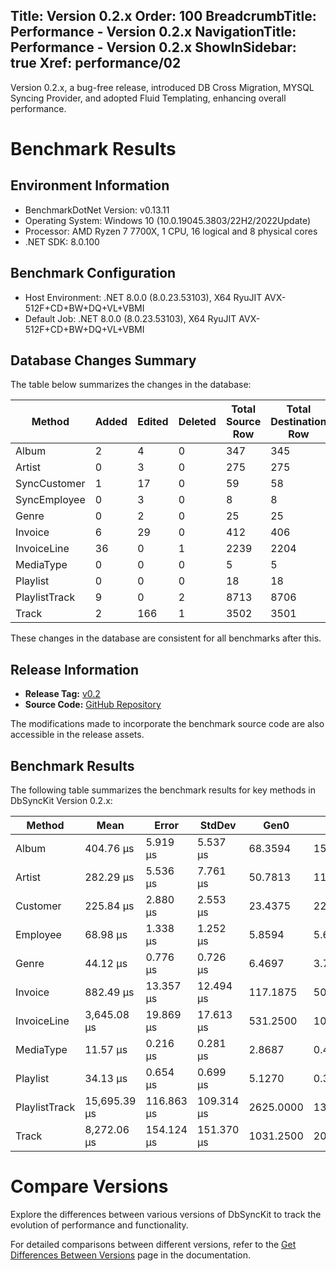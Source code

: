 ﻿Title: Version 0.2.x
Order: 100
BreadcrumbTitle: Performance - Version 0.2.x
NavigationTitle: Performance - Version 0.2.x
ShowInSidebar: true
Xref: performance/02
---

Version 0.2.x, a bug-free release, introduced DB Cross Migration, MYSQL Syncing Provider, and adopted Fluid Templating, enhancing overall performance.

# Benchmark Results

## Environment Information

- BenchmarkDotNet Version: v0.13.11
- Operating System: Windows 10 (10.0.19045.3803/22H2/2022Update)
- Processor: AMD Ryzen 7 7700X, 1 CPU, 16 logical and 8 physical cores
- .NET SDK: 8.0.100

## Benchmark Configuration

- Host Environment: .NET 8.0.0 (8.0.23.53103), X64 RyuJIT AVX-512F+CD+BW+DQ+VL+VBMI
- Default Job: .NET 8.0.0 (8.0.23.53103), X64 RyuJIT AVX-512F+CD+BW+DQ+VL+VBMI

## Database Changes Summary

The table below summarizes the changes in the database:

<div class="table-container">
    <table class="table table-bordered table-striped">
       <thead class="thead-dark">
            <tr>
                <th>Method</th>
                <th>Added</th>
                <th>Edited</th>
                <th>Deleted</th>
                <th>Total Source Row</th>
                <th>Total Destination Row</th>
            </tr>
        </thead>
        <tbody>
            <tr>
                <td>Album</td>
                <td>2</td>
                <td>4</td>
                <td>0</td>
                <td>347</td>
                <td>345</td>
            </tr>
            <tr>
                <td>Artist</td>
                <td>0</td>
                <td>3</td>
                <td>0</td>
                <td>275</td>
                <td>275</td>
            </tr>
            <tr>
                <td>SyncCustomer</td>
                <td>1</td>
                <td>17</td>
                <td>0</td>
                <td>59</td>
                <td>58</td>
            </tr>
            <tr>
                <td>SyncEmployee</td>
                <td>0</td>
                <td>3</td>
                <td>0</td>
                <td>8</td>
                <td>8</td>
            </tr>
            <tr>
                <td>Genre</td>
                <td>0</td>
                <td>2</td>
                <td>0</td>
                <td>25</td>
                <td>25</td>
            </tr>
            <tr>
                <td>Invoice</td>
                <td>6</td>
                <td>29</td>
                <td>0</td>
                <td>412</td>
                <td>406</td>
            </tr>
            <tr>
                <td>InvoiceLine</td>
                <td>36</td>
                <td>0</td>
                <td>1</td>
                <td>2239</td>
                <td>2204</td>
            </tr>
            <tr>
                <td>MediaType</td>
                <td>0</td>
                <td>0</td>
                <td>0</td>
                <td>5</td>
                <td>5</td>
            </tr>
            <tr>
                <td>Playlist</td>
                <td>0</td>
                <td>0</td>
                <td>0</td>
                <td>18</td>
                <td>18</td>
            </tr>
            <tr>
                <td>PlaylistTrack</td>
                <td>9</td>
                <td>0</td>
                <td>2</td>
                <td>8713</td>
                <td>8706</td>
            </tr>
            <tr>
                <td>Track</td>
                <td>2</td>
                <td>166</td>
                <td>1</td>
                <td>3502</td>
                <td>3501</td>
            </tr>
        </tbody>
    </table>
</div>

These changes in the database are consistent for all benchmarks after this.

## Release Information

- **Release Tag:** [v0.2](https://github.com/DbSyncKit/DbSyncKit/releases/tag/0.2)
- **Source Code:** [GitHub Repository](https://github.com/DbSyncKit)

The modifications made to incorporate the benchmark source code are also accessible in the release assets.

## Benchmark Results

The following table summarizes the benchmark results for key methods in DbSyncKit Version 0.2.x:

<div class="table-responsive">
    <table class="table table-bordered table-striped">
       <thead class="thead-dark">
          <tr>
             <th>Method</th>
             <th>Mean</th>
             <th>Error</th>
             <th>StdDev</th>
             <th>Gen0</th>
             <th>Gen1</th>
             <th>Gen2</th>
             <th>Allocated</th>
          </tr>
       </thead>
       <tbody>
          <tr>
             <td>Album</td>
             <td>404.76 &mu;s</td>
             <td>5.919 &mu;s</td>
             <td>5.537 &mu;s</td>
             <td>68.3594</td>
             <td>15.6250</td>
             <td>-</td>
             <td>1114.09 KB</td>
          </tr>
          <tr>
             <td>Artist</td>
             <td>282.29 &mu;s</td>
             <td>5.536 &mu;s</td>
             <td>7.761 &mu;s</td>
             <td>50.7813</td>
             <td>11.7188</td>
             <td>-</td>
             <td>829.6 KB</td>
          </tr>
          <tr>
             <td>Customer</td>
             <td>225.84 &mu;s</td>
             <td>2.880 &mu;s</td>
             <td>2.553 &mu;s</td>
             <td>23.4375</td>
             <td>22.9492</td>
             <td>-</td>
             <td>377.92 KB</td>
          </tr>
          <tr>
             <td>Employee</td>
             <td>68.98 &mu;s</td>
             <td>1.338 &mu;s</td>
             <td>1.252 &mu;s</td>
             <td>5.8594</td>
             <td>5.6152</td>
             <td>-</td>
             <td>95.46 KB</td>
          </tr>
          <tr>
             <td>Genre</td>
             <td>44.12 &mu;s</td>
             <td>0.776 &mu;s</td>
             <td>0.726 &mu;s</td>
             <td>6.4697</td>
             <td>3.7842</td>
             <td>-</td>
             <td>105.07 KB</td>
          </tr>
          <tr>
             <td>Invoice</td>
             <td>882.49 &mu;s</td>
             <td>13.357 &mu;s</td>
             <td>12.494 &mu;s</td>
             <td>117.1875</td>
             <td>50.7813</td>
             <td>-</td>
             <td>1949.78 KB</td>
          </tr>
          <tr>
             <td>InvoiceLine</td>
             <td>3,645.08 &mu;s</td>
             <td>19.869 &mu;s</td>
             <td>17.613 &mu;s</td>
             <td>531.2500</td>
             <td>101.5625</td>
             <td>54.6875</td>
             <td>8628.42 KB</td>
          </tr>
          <tr>
             <td>MediaType</td>
             <td>11.57 &mu;s</td>
             <td>0.216 &mu;s</td>
             <td>0.281 &mu;s</td>
             <td>2.8687</td>
             <td>0.4272</td>
             <td>-</td>
             <td>46.2 KB</td>
          </tr>
          <tr>
             <td>Playlist</td>
             <td>34.13 &mu;s</td>
             <td>0.654 &mu;s</td>
             <td>0.699 &mu;s</td>
             <td>5.1270</td>
             <td>0.3662</td>
             <td>-</td>
             <td>83.28 KB</td>
          </tr>
          <tr>
             <td>PlaylistTrack</td>
             <td>15,695.39 &mu;s</td>
             <td>116.863 &mu;s</td>
             <td>109.314 &mu;s</td>
             <td>2625.0000</td>
             <td>1312.5000</td>
             <td>656.2500</td>
             <td>37575.74 KB</td>
          </tr>
          <tr>
             <td>Track</td>
             <td>8,272.06 &mu;s</td>
             <td>154.124 &mu;s</td>
             <td>151.370 &mu;s</td>
             <td>1031.2500</td>
             <td>203.1250</td>
             <td>62.5000</td>
             <td>16856.41 KB</td>
          </tr>
       </tbody>
    </table>
</div>

# Compare Versions

Explore the differences between various versions of DbSyncKit to track the evolution of performance and functionality.

For detailed comparisons between different versions, refer to the [Get Differences Between Versions](xref:performance) page in the documentation.
